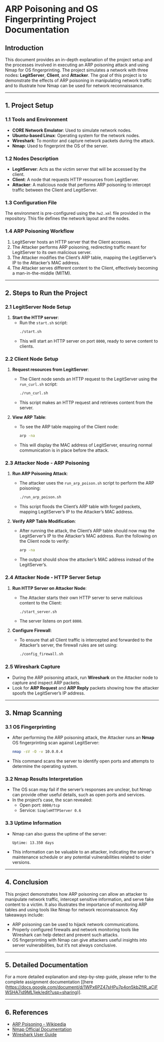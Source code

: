 # ARP Poisoning and OS Fingerprinting Project Documentation

## Introduction
This document provides an in-depth explanation of the project setup and the processes involved in executing an ARP poisoning attack and using Nmap for OS fingerprinting. The project simulates a network with three nodes: **LegitServer**, **Client**, and **Attacker**. The goal of this project is to demonstrate the effects of ARP poisoning in manipulating network traffic and to illustrate how Nmap can be used for network reconnaissance.

---

## 1. Project Setup

### 1.1 Tools and Environment
- **CORE Network Emulator**: Used to simulate network nodes.
- **Ubuntu-based Linux**: Operating system for the network nodes.
- **Wireshark**: To monitor and capture network packets during the attack.
- **Nmap**: Used to fingerprint the OS of the server.

### 1.2 Nodes Description
- **LegitServer**: Acts as the victim server that will be accessed by the client.
- **Client**: A node that requests HTTP resources from LegitServer.
- **Attacker**: A malicious node that performs ARP poisoning to intercept traffic between the Client and LegitServer.

### 1.3 Configuration File
The environment is pre-configured using the `hw2.xml` file provided in the repository. This file defines the network layout and the nodes.

### 1.4 ARP Poisoning Workflow
1. LegitServer hosts an HTTP server that the Client accesses.
2. The Attacker performs ARP poisoning, redirecting traffic meant for LegitServer to its own malicious server.
3. The Attacker modifies the Client’s ARP table, mapping the LegitServer’s IP to the Attacker’s MAC address.
4. The Attacker serves different content to the Client, effectively becoming a man-in-the-middle (MITM).

---

## 2. Steps to Run the Project

### 2.1 LegitServer Node Setup
1. **Start the HTTP server**:
   - Run the `start.sh` script:
     ```bash
     ./start.sh
     ```
   - This will start an HTTP server on port `8000`, ready to serve content to clients.

### 2.2 Client Node Setup
1. **Request resources from LegitServer**:
   - The Client node sends an HTTP request to the LegitServer using the `run_curl.sh` script:
     ```bash
     ./run_curl.sh
     ```
   - This script makes an HTTP request and retrieves content from the server.

2. **View ARP Table**:
   - To see the ARP table mapping of the Client node:
     ```bash
     arp -na
     ```
   - This will display the MAC address of LegitServer, ensuring normal communication is in place before the attack.

### 2.3 Attacker Node - ARP Poisoning
1. **Run ARP Poisoning Attack**:
   - The attacker uses the `run_arp_poison.sh` script to perform the ARP poisoning:
     ```bash
     ./run_arp_poison.sh
     ```
   - This script floods the Client’s ARP table with forged packets, mapping LegitServer’s IP to the Attacker’s MAC address.

2. **Verify ARP Table Modification**:
   - After running the attack, the Client’s ARP table should now map the LegitServer’s IP to the Attacker’s MAC address. Run the following on the Client node to verify:
     ```bash
     arp -na
     ```
   - The output should show the attacker’s MAC address instead of the LegitServer’s.

### 2.4 Attacker Node - HTTP Server Setup
1. **Run HTTP Server on Attacker Node**:
   - The Attacker starts their own HTTP server to serve malicious content to the Client:
     ```bash
     ./start_server.sh
     ```
   - The server listens on port `8000`.

2. **Configure Firewall**:
   - To ensure that all Client traffic is intercepted and forwarded to the Attacker’s server, the firewall rules are set using:
     ```bash
     ./config_firewall.sh
     ```

### 2.5 Wireshark Capture
   - During the ARP poisoning attack, run **Wireshark** on the Attacker node to capture and inspect ARP packets.
   - Look for **ARP Request** and **ARP Reply** packets showing how the attacker spoofs the LegitServer’s IP address.

---

## 3. Nmap Scanning

### 3.1 OS Fingerprinting
   - After performing the ARP poisoning attack, the Attacker runs an **Nmap** OS fingerprinting scan against LegitServer:
     ```bash
     nmap -sV -O -v 10.0.0.4
     ```
   - This command scans the server to identify open ports and attempts to determine the operating system.

### 3.2 Nmap Results Interpretation
   - The OS scan may fail if the server’s responses are unclear, but Nmap can provide other useful details, such as open ports and services.
   - In the project’s case, the scan revealed:
     - Open port: `8000/tcp`
     - Service: `SimpleHTTPServer 0.6`

### 3.3 Uptime Information
   - Nmap can also guess the uptime of the server:
     ```
     Uptime: 13.350 days
     ```
   - This information can be valuable to an attacker, indicating the server's maintenance schedule or any potential vulnerabilities related to older versions.

---

## 4. Conclusion

This project demonstrates how ARP poisoning can allow an attacker to manipulate network traffic, intercept sensitive information, and serve fake content to a victim. It also illustrates the importance of monitoring ARP tables and using tools like Nmap for network reconnaissance. Key takeaways include:

- ARP poisoning can be used to hijack network communications.
- Properly configured firewalls and network monitoring tools like Wireshark can help detect and prevent such attacks.
- OS fingerprinting with Nmap can give attackers useful insights into server vulnerabilities, but it’s not always conclusive.

---

## 5. Detailed Documentation
For a more detailed explanation and step-by-step guide, please refer to the complete assignment documentation [[here (https://docs.google.com/document/d/1WPx6PZ47sHPu7p4on5kbZfIR_aCiFWSHA7id9ML1jek/edit?usp=sharing)].

---

## 6. References
- [ARP Poisoning - Wikipedia](https://en.wikipedia.org/wiki/ARP_spoofing)
- [Nmap Official Documentation](https://nmap.org/book/man.html)
- [Wireshark User Guide](https://www.wireshark.org/docs/wsug_html_chunked/)
